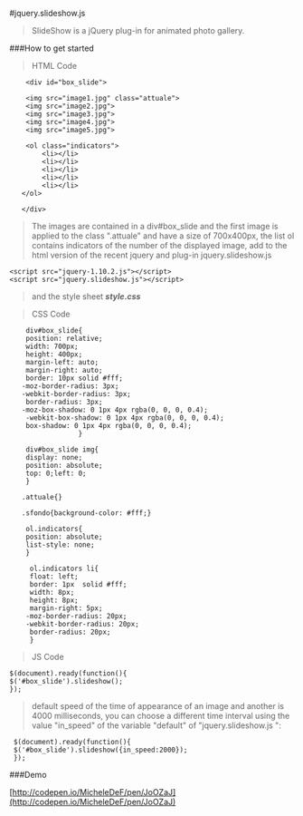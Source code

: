 #jquery.slideshow.js

>SlideShow is a jQuery plug-in for  animated photo gallery.

###How to get started

>HTML Code

        <div id="box_slide">   
            
        <img src="image1.jpg" class="attuale">
        <img src="image2.jpg">
        <img src="image3.jpg">
        <img src="image4.jpg">
        <img src="image5.jpg">
            
        <ol class="indicators">
            <li></li>
            <li></li>
            <li></li>
            <li></li>
            <li></li>
       </ol>    
            
       </div>
       
       

>The images are contained in a div#box_slide and the first image is applied to the class ".attuale" and have a size of 700x400px, the list ol contains indicators of the number of the displayed image, add to the html version of the recent jquery and plug-in jquery.slideshow.js

    <script src="jquery-1.10.2.js"></script>
    <script src="jquery.slideshow.js"></script>

>and the style sheet _**style.css**_

>CSS Code

        div#box_slide{
        position: relative;
        width: 700px;
        height: 400px;
        margin-left: auto;
        margin-right: auto;
        border: 10px solid #fff;
       -moz-border-radius: 3px;
       -webkit-border-radius: 3px;
        border-radius: 3px;
       -moz-box-shadow: 0 1px 4px rgba(0, 0, 0, 0.4);
        -webkit-box-shadow: 0 1px 4px rgba(0, 0, 0, 0.4);
        box-shadow: 0 1px 4px rgba(0, 0, 0, 0.4);
                     }
                
        div#box_slide img{
        display: none;
        position: absolute;
        top: 0;left: 0;
        } 
                
       .attuale{}
              
       .sfondo{background-color: #fff;}
                  
        ol.indicators{
        position: absolute;
        list-style: none;
        }
                  
         ol.indicators li{
         float: left;
         border: 1px  solid #fff;
         width: 8px;
         height: 8px;
         margin-right: 5px;
        -moz-border-radius: 20px;
        -webkit-border-radius: 20px;
         border-radius: 20px;
         }

>JS Code         

    $(document).ready(function(){
    $('#box_slide').slideshow();
    });

>default speed of the time of appearance of an image and another is 4000 milliseconds, you can choose a different time interval using the value "in_speed" of the variable "default" of "jquery.slideshow.js ":

     $(document).ready(function(){
     $('#box_slide').slideshow({in_speed:2000});
     });
     
 
###Demo

[http://codepen.io/MicheleDeF/pen/JoOZaJ](http://codepen.io/MicheleDeF/pen/JoOZaJ)   
     
     
